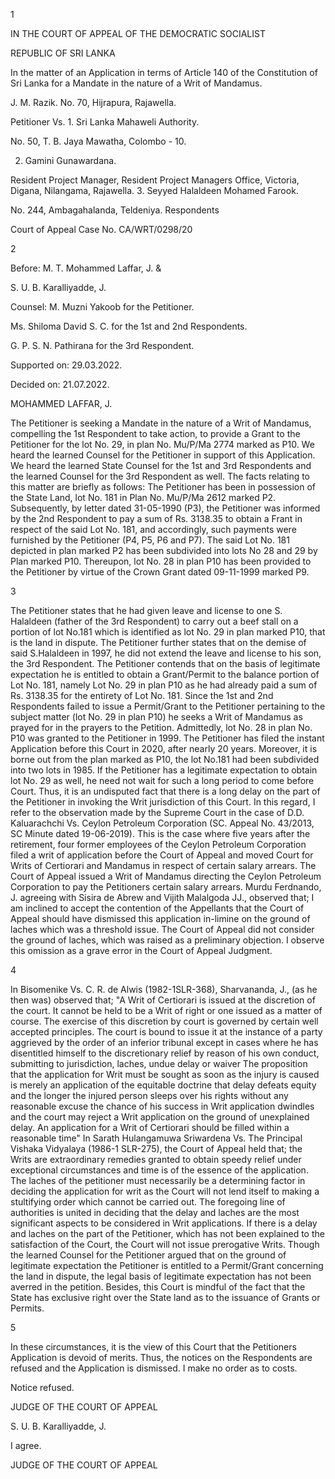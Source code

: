 1

IN THE COURT OF APPEAL OF THE DEMOCRATIC SOCIALIST

REPUBLIC OF SRI LANKA

In the matter of an Application in terms of Article 140 of the Constitution of Sri Lanka for a Mandate in the nature of a Writ of Mandamus.

J. M. Razik. No. 70, Hijrapura, Rajawella.

Petitioner Vs. 1. Sri Lanka Mahaweli Authority.

No. 50, T. B. Jaya Mawatha, Colombo - 10.

2. Gamini Gunawardana.

Resident Project Manager, Resident Project Managers Office, Victoria, Digana, Nilangama, Rajawella. 3. Seyyed Halaldeen Mohamed Farook.

No. 244, Ambagahalanda, Teldeniya. Respondents

Court of Appeal Case No. CA/WRT/0298/20

2

Before: M. T. Mohammed Laffar, J. &

S. U. B. Karalliyadde, J.

Counsel: M. Muzni Yakoob for the Petitioner.

Ms. Shiloma David S. C. for the 1st and 2nd Respondents.

G. P. S. N. Pathirana for the 3rd Respondent.

Supported on: 29.03.2022.

Decided on: 21.07.2022.

MOHAMMED LAFFAR, J.

The Petitioner is seeking a Mandate in the nature of a Writ of Mandamus, compelling the 1st Respondent to take action, to provide a Grant to the Petitioner for the lot No. 29, in plan No. Mu/P/Ma 2774 marked as P10. We heard the learned Counsel for the Petitioner in support of this Application. We heard the learned State Counsel for the 1st and 3rd Respondents and the learned Counsel for the 3rd Respondent as well. The facts relating to this matter are briefly as follows: The Petitioner has been in possession of the State Land, lot No. 181 in Plan No. Mu/P/Ma 2612 marked P2. Subsequently, by letter dated 31-05-1990 (P3), the Petitioner was informed by the 2nd Respondent to pay a sum of Rs. 3138.35 to obtain a Frant in respect of the said Lot No. 181, and accordingly, such payments were furnished by the Petitioner (P4, P5, P6 and P7). The said Lot No. 181 depicted in plan marked P2 has been subdivided into lots No 28 and 29 by Plan marked P10. Thereupon, lot No. 28 in plan P10 has been provided to the Petitioner by virtue of the Crown Grant dated 09-11-1999 marked P9.

3

The Petitioner states that he had given leave and license to one S. Halaldeen (father of the 3rd Respondent) to carry out a beef stall on a portion of lot No.181 which is identified as lot No. 29 in plan marked P10, that is the land in dispute. The Petitioner further states that on the demise of said S.Halaldeen in 1997, he did not extend the leave and license to his son, the 3rd Respondent. The Petitioner contends that on the basis of legitimate expectation he is entitled to obtain a Grant/Permit to the balance portion of Lot No. 181, namely Lot No. 29 in plan P10 as he had already paid a sum of Rs. 3138.35 for the entirety of Lot No. 181. Since the 1st and 2nd Respondents failed to issue a Permit/Grant to the Petitioner pertaining to the subject matter (lot No. 29 in plan P10) he seeks a Writ of Mandamus as prayed for in the prayers to the Petition. Admittedly, lot No. 28 in plan No. P10 was granted to the Petitioner in 1999. The Petitioner has filed the instant Application before this Court in 2020, after nearly 20 years. Moreover, it is borne out from the plan marked as P10, the lot No.181 had been subdivided into two lots in 1985. If the Petitioner has a legitimate expectation to obtain lot No. 29 as well, he need not wait for such a long period to come before Court. Thus, it is an undisputed fact that there is a long delay on the part of the Petitioner in invoking the Writ jurisdiction of this Court. In this regard, I refer to the observation made by the Supreme Court in the case of D.D. Kaluarachchi Vs. Ceylon Petroleum Corporation (SC. Appeal No. 43/2013, SC Minute dated 19-06-2019). This is the case where five years after the retirement, four former employees of the Ceylon Petroleum Corporation filed a writ of application before the Court of Appeal and moved Court for Writs of Certiorari and Mandamus in respect of certain salary arrears. The Court of Appeal issued a Writ of Mandamus directing the Ceylon Petroleum Corporation to pay the Petitioners certain salary arrears. Murdu Ferdnando, J. agreeing with Sisira de Abrew and Vijith Malalgoda JJ., observed that; I am inclined to accept the contention of the Appellants that the Court of Appeal should have dismissed this application in-limine on the ground of laches which was a threshold issue. The Court of Appeal did not consider the ground of laches, which was raised as a preliminary objection. I observe this omission as a grave error in the Court of Appeal Judgment.

4

In Bisomenike Vs. C. R. de Alwis (1982-1SLR-368), Sharvananda, J., (as he then was) observed that; "A Writ of Certiorari is issued at the discretion of the court. It cannot be held to be a Writ of right or one issued as a matter of course. The exercise of this discretion by court is governed by certain well accepted principles. The court is bound to issue it at the instance of a party aggrieved by the order of an inferior tribunal except in cases where he has disentitled himself to the discretionary relief by reason of his own conduct, submitting to jurisdiction, laches, undue delay or waiver The proposition that the application for Writ must be sought as soon as the injury is caused is merely an application of the equitable doctrine that delay defeats equity and the longer the injured person sleeps over his rights without any reasonable excuse the chance of his success in Writ application dwindles and the court may reject a Writ application on the ground of unexplained delay. An application for a Writ of Certiorari should be filled within a reasonable time" In Sarath Hulangamuwa Sriwardena Vs. The Principal Vishaka Vidyalaya (1986-1 SLR-275), the Court of Appeal held that; the Writs are extraordinary remedies granted to obtain speedy relief under exceptional circumstances and time is of the essence of the application. The laches of the petitioner must necessarily be a determining factor in deciding the application for writ as the Court will not lend itself to making a stultifying order which cannot be carried out. The foregoing line of authorities is united in deciding that the delay and laches are the most significant aspects to be considered in Writ applications. If there is a delay and laches on the part of the Petitioner, which has not been explained to the satisfaction of the Court, the Court will not issue prerogative Writs. Though the learned Counsel for the Petitioner argued that on the ground of legitimate expectation the Petitioner is entitled to a Permit/Grant concerning the land in dispute, the legal basis of legitimate expectation has not been averred in the petition. Besides, this Court is mindful of the fact that the State has exclusive right over the State land as to the issuance of Grants or Permits.

5

In these circumstances, it is the view of this Court that the Petitioners Application is devoid of merits. Thus, the notices on the Respondents are refused and the Application is dismissed. I make no order as to costs.

Notice refused.

JUDGE OF THE COURT OF APPEAL

S. U. B. Karalliyadde, J.

I agree.

JUDGE OF THE COURT OF APPEAL